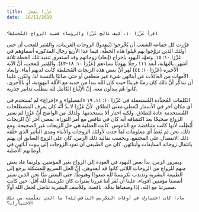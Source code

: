 ```yaml
---
title:  عَزْرَا يفعل
date:  16/12/2019
---
```


`اقرأ عَزْرَا ١٠. كيف عالَج عَزْرَا والرؤساء قضية الزواج المُختلط؟`

قرَّرت كل جماعة الشعب أن يُخْرِجوا (يُبعدوا) الزوجات الغريبات. والمُثير للعجب أن حتى أولئك الذين تزوَّجوا بهم قَبِلوا هذه الخطَّة، فيما عدا الأربع رجال المذكورة أسماؤهم في عَزْرَا ١٠: ١٥. وتعهَّد اليهود بإخراج (إبعاد) زوجاتهم وقد استغرق تنفيذ تلك الخطة ثلاثة أشهر. بالنهاية، أبعد ١١١ رجلًا يهوديًا نساءهم (عَزْرَا ١٠: ١٨-٤٣). والمُثير للعجب، أنَّ الآية الأخيرة (عَزْرَا ١٠: ٤٤) تُقِر أنَّ بعض هذه الزيجات المُختلطة كانت لديهم أبناء. وإبعاد الأمهات من العائلات عن أبنائهن شيء غير منطقي أو حتى صائبًا بالنسبة لنا. ولكن، علينا أن نتذكَّر أنَّ ذلك كان زمنًا فريدًا حيث كان الله يبدأ من جديد مع الأمَّة اليهودية، أو بالأحرى، كانوا هُم يبدأون معه. إنَّ الإتِّباع الكامل لله يتطلَّب تدابير جذرية.

الكلمات المُحدَّدة المُستعملة في عَزْرَا ١٠: ١١، ١٩ «انفصلوا» و «إخراج» لم تُستخدم في أي مكان آخر في الأسفار لتُعطي معنى الطلاق. لأنَّ عَزْرَا لا بدَّ أنَّه كان يعرف المصطلحات المُستخدمة عادة للطلاق، ولكنه اختار ألا يستخدمها. ولذلك من الواضح أنَّ عَزْرَا لم يعتبر الزواج صحيحًا بعد اكتشافه أنه كان في تناقض مع أمر التوراة. بمعنى آخر أنَّ الزيجات أُبْطِلَت لأنها كانت متناقضة مع الناموس. كانت العملية هي حل الزيجات غير الصحيحة. ومع ذلك، نحن لم نُعطَ أي معلومات لما حدث لأولئك الزوجات والأبناء ومدى التأثير الذي خلقه ذلك الانفصال على المجتمع. وبحسب تقاليد ذلك الزمن، كان على الزوج السابق أن يهتم بانتقال زوجاته السابقات وأبنائهن. كان من الطبيعي أن تعود الزوجات إلى بيوت آبائهن في أوطانهم الأصلية.

وبمرور الزمن، بدأ بعض اليهود في العودة إلى الزواج بغير المؤمنين. ولربما عاد بعض منهم للزواج من الزوجات اللاتي كانوا قد أبعدوهن. إنَّ الحل السريع للمشكلة يرجع إلى الطبيعة البشرية وتذبذب تكريسنا لله صعودًا وهبوطًا. حتى البعض منَّا نحن الذين نعتبر أنفسنا مؤمنين أقوياء، علينا أن نُقر أننا مَررنا بفترات كان تكريسنا لله أقل، حين كانت مسيرتنا مع الله، إذا وصفناها بدقَّة، ناقصة. وللأسف البشرية تناضل لجعل الله أولًا.

`ماذا كان اختبارك في أوقات التكريس الناقص لله؟ ما الذي تعلَّمته من تلك الاختبارات؟`